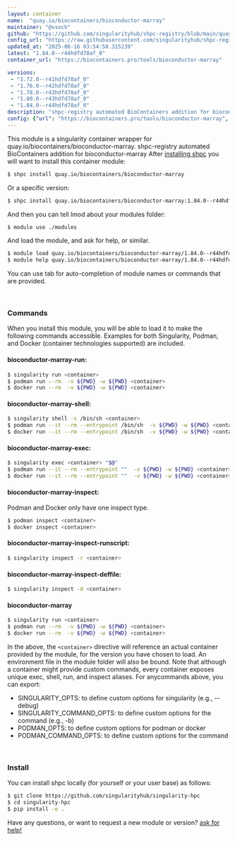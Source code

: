 ```yaml
---
layout: container
name:  "quay.io/biocontainers/bioconductor-marray"
maintainer: "@vsoch"
github: "https://github.com/singularityhub/shpc-registry/blob/main/quay.io/biocontainers/bioconductor-marray/container.yaml"
config_url: "https://raw.githubusercontent.com/singularityhub/shpc-registry/main/quay.io/biocontainers/bioconductor-marray/container.yaml"
updated_at: "2025-06-16 03:54:58.315239"
latest: "1.84.0--r44hdfd78af_0"
container_url: "https://biocontainers.pro/tools/bioconductor-marray"

versions:
 - "1.72.0--r41hdfd78af_0"
 - "1.76.0--r42hdfd78af_0"
 - "1.78.0--r43hdfd78af_0"
 - "1.80.0--r43hdfd78af_0"
 - "1.84.0--r44hdfd78af_0"
description: "shpc-registry automated BioContainers addition for bioconductor-marray"
config: {"url": "https://biocontainers.pro/tools/bioconductor-marray", "maintainer": "@vsoch", "description": "shpc-registry automated BioContainers addition for bioconductor-marray", "latest": {"1.84.0--r44hdfd78af_0": "sha256:d384f13566062677a5f02e3766da993d7877c75628d960e12a58529bd8843f07"}, "tags": {"1.72.0--r41hdfd78af_0": "sha256:bb2b868330759250b7e81819bfea134b4e18508836a67c85b7c200d9415f7427", "1.76.0--r42hdfd78af_0": "sha256:18fc58bb48d1f92aced2614e0b40d3598b9c5c1df688ab38a3da5244d7883f2e", "1.78.0--r43hdfd78af_0": "sha256:35b7689ca986dcc0c6f720feb3a12d1d674298bd2fcce2db803493dceebde4d9", "1.80.0--r43hdfd78af_0": "sha256:7221d0f1f16ee7ae2b7a5a2262beb5a59cea06fc2b7ef5ad6cc1a527bd899dac", "1.84.0--r44hdfd78af_0": "sha256:d384f13566062677a5f02e3766da993d7877c75628d960e12a58529bd8843f07"}, "docker": "quay.io/biocontainers/bioconductor-marray"}
---
```


This module is a singularity container wrapper for quay.io/biocontainers/bioconductor-marray.
shpc-registry automated BioContainers addition for bioconductor-marray
After [installing shpc](#install) you will want to install this container module:


```bash
$ shpc install quay.io/biocontainers/bioconductor-marray
```

Or a specific version:

```bash
$ shpc install quay.io/biocontainers/bioconductor-marray:1.84.0--r44hdfd78af_0
```

And then you can tell lmod about your modules folder:

```bash
$ module use ./modules
```

And load the module, and ask for help, or similar.

```bash
$ module load quay.io/biocontainers/bioconductor-marray/1.84.0--r44hdfd78af_0
$ module help quay.io/biocontainers/bioconductor-marray/1.84.0--r44hdfd78af_0
```

You can use tab for auto-completion of module names or commands that are provided.

<br>

### Commands

When you install this module, you will be able to load it to make the following commands accessible.
Examples for both Singularity, Podman, and Docker (container technologies supported) are included.

#### bioconductor-marray-run:

```bash
$ singularity run <container>
$ podman run --rm  -v ${PWD} -w ${PWD} <container>
$ docker run --rm  -v ${PWD} -w ${PWD} <container>
```

#### bioconductor-marray-shell:

```bash
$ singularity shell -s /bin/sh <container>
$ podman run --it --rm --entrypoint /bin/sh  -v ${PWD} -w ${PWD} <container>
$ docker run --it --rm --entrypoint /bin/sh  -v ${PWD} -w ${PWD} <container>
```

#### bioconductor-marray-exec:

```bash
$ singularity exec <container> "$@"
$ podman run --it --rm --entrypoint ""  -v ${PWD} -w ${PWD} <container> "$@"
$ docker run --it --rm --entrypoint ""  -v ${PWD} -w ${PWD} <container> "$@"
```

#### bioconductor-marray-inspect:

Podman and Docker only have one inspect type.

```bash
$ podman inspect <container>
$ docker inspect <container>
```

#### bioconductor-marray-inspect-runscript:

```bash
$ singularity inspect -r <container>
```

#### bioconductor-marray-inspect-deffile:

```bash
$ singularity inspect -d <container>
```



#### bioconductor-marray

```bash
$ singularity run <container>
$ podman run --rm  -v ${PWD} -w ${PWD} <container>
$ docker run --rm  -v ${PWD} -w ${PWD} <container>
```


In the above, the `<container>` directive will reference an actual container provided
by the module, for the version you have chosen to load. An environment file in the
module folder will also be bound. Note that although a container
might provide custom commands, every container exposes unique exec, shell, run, and
inspect aliases. For anycommands above, you can export:

 - SINGULARITY_OPTS: to define custom options for singularity (e.g., --debug)
 - SINGULARITY_COMMAND_OPTS: to define custom options for the command (e.g., -b)
 - PODMAN_OPTS: to define custom options for podman or docker
 - PODMAN_COMMAND_OPTS: to define custom options for the command

<br>

### Install

You can install shpc locally (for yourself or your user base) as follows:

```bash
$ git clone https://github.com/singularityhub/singularity-hpc
$ cd singularity-hpc
$ pip install -e .
```

Have any questions, or want to request a new module or version? [ask for help!](https://github.com/singularityhub/singularity-hpc/issues)